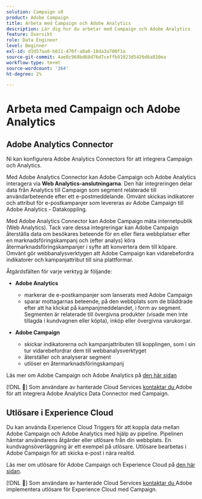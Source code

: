 ```yaml
---
solution: Campaign v8
product: Adobe Campaign
title: Arbeta med Campaign och Adobe Analytics
description: Lär dig hur du arbetar med Campaign och Adobe Analytics
feature: Översikt
role: Data Engineer
level: Beginner
exl-id: d1d57aa8-b811-470f-a8a6-18da3a700f1a
source-git-commit: 4ae0c968bd68d76d7ceffb91023d5426d6a810ea
workflow-type: tm+mt
source-wordcount: '364'
ht-degree: 2%

---
```


# Arbeta med Campaign och Adobe Analytics


## Adobe Analytics Connector

Ni kan konfigurera Adobe Analytics Connectors för att integrera Campaign och Analytics.

Med Adobe Analytics Connector kan Adobe Campaign och Adobe Analytics interagera via **Web Analytics-anslutningarna**. Den här integreringen delar data från Analytics till Campaign som segment relaterade till användarbeteende efter ett e-postmeddelande. Omvänt skickas indikatorer och attribut för e-postkampanjer som levereras av Adobe Campaign till Adobe Analytics - Datakoppling.

Med Adobe Analytics Connector kan Adobe Campaign mäta internetpublik (Web Analytics). Tack vare dessa integreringar kan Adobe Campaign återställa data om besökares beteende för en eller flera webbplatser efter en marknadsföringskampanj och (efter analys) köra återmarknadsföringskampanjer i syfte att konvertera dem till köpare. Omvänt gör webbanalysverktygen att Adobe Campaign kan vidarebefordra indikatorer och kampanjattribut till sina plattformar.

Åtgärdsfälten för varje verktyg är följande:

* **Adobe Analytics**

   * markerar de e-postkampanjer som lanserats med Adobe Campaign
   * sparar mottagarnas beteende, på den webbplats som de bläddrade efter att ha klickat på kampanjmeddelandet, i form av segment. Segmenten är relaterade till övergivna produkter (visade men inte tillagda i kundvagnen eller köpta), inköp eller övergivna varukorgar.

* **Adobe Campaign**

   * skickar indikatorerna och kampanjattributen till kopplingen, som i sin tur vidarebefordrar dem till webbanalysverktyget
   * återställer och analyserar segment
   * utlöser en återmarknadsföringskampanj

Läs mer om Adobe Campaign och Adobe Analytics på [den här sidan](https://experienceleague.adobe.com/docs/campaign-classic/using/getting-started/connectors/adobe-analytics-data-connector.html)

[!DNL :speech_balloon:]  Som användare av hanterade Cloud Services  [kontaktar du ](../start/campaign-faq.md#support) Adobe för att integrera Adobe Analytics Data Connector med Campaign.


## Utlösare i Experience Cloud

Du kan använda Experience Cloud Triggers för att koppla data mellan Adobe Campaign och Adobe Analytics med hjälp av pipeline. Pipelinen hämtar användarens åtgärder eller utlösare från din webbplats. En kundvagnsöverläggning är ett exempel på utlösare. Utlösare bearbetas i Adobe Campaign för att skicka e-post i nära realtid.

Läs mer om utlösare för Adobe Campaign och Experience Cloud på [den här sidan](https://experienceleague.adobe.com/docs/campaign-classic/using/integrating-with-adobe-experience-cloud/experience-triggers/about-triggers.html?lang=en).

[!DNL :speech_balloon:]  Som användare av hanterade Cloud Services  [kontaktar du ](../start/campaign-faq.md#support) Adobe implementera utlösare för Experience Cloud med Campaign.
